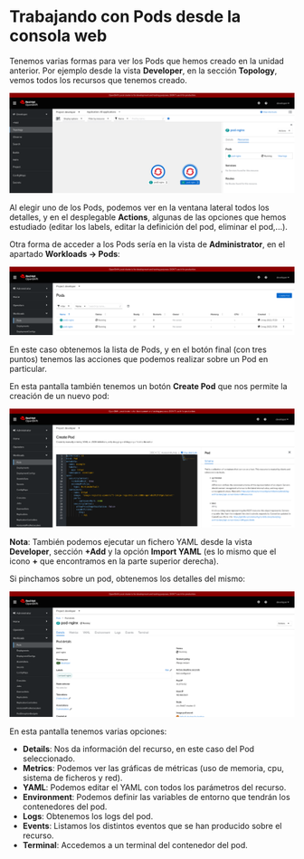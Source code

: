 # Trabajando con Pods desde la consola web

Tenemos varias formas para ver los Pods que hemos creado en la unidad anterior. Por ejemplo desde la vista **Developer**, en la sección **Topology**, vemos todos los recursos que tenemos creado. 

![pod1](img/pod1.png)

Al elegir uno de los Pods, podemos ver en la ventana lateral todos los detalles, y en el desplegable **Actions**, algunas de las opciones que hemos estudiado (editar los labels, editar la definición del pod, eliminar el pod,...).

Otra forma de acceder a los Pods sería en la vista de **Administrator**, en el apartado **Workloads -> Pods**:

![pod2](img/pod2.png)

En este caso obtenemos la lista de Pods, y en el botón final (con tres puntos) tenemos las acciones que podemos realizar sobre un Pod en particular.

En esta pantalla también tenemos un botón **Create Pod** que nos permite la creación de un nuevo pod:

![pod3](img/pod3.png)

**Nota**: También podemos ejecutar un fichero YAML desde la vista **Developer**, sección **+Add** y la opción **Import YAML** (es lo mismo que el icono **+** que encontramos en la parte superior derecha).

Si pinchamos sobre un pod, obtenemos los detalles del mismo:

![pod4](img/pod4.png)

En esta pantalla tenemos varias opciones:

* **Details**: Nos da información del recurso, en este caso del Pod seleccionado.
* **Metrics**: Podemos ver las gráficas de métricas (uso de memoria, cpu, sistema de ficheros y red).
* **YAML**: Podemos editar el YAML con todos los parámetros del recurso.
* **Environment**: Podemos definir las variables de entorno que tendrán los contenedores del pod.
* **Logs**: Obtenemos los logs del pod.
* **Events**: Listamos los distintos eventos que se han producido sobre el recurso.
* **Terminal**: Accedemos a un terminal del contenedor del pod.

